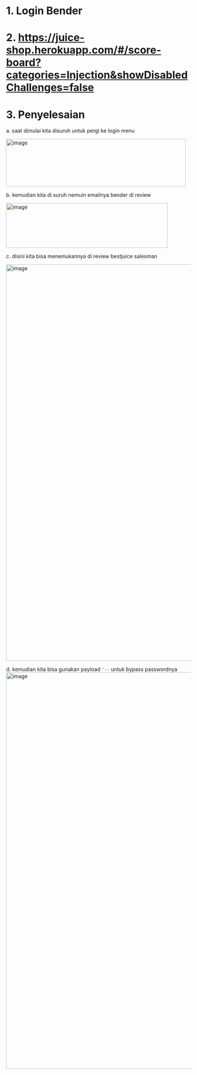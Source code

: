 # 1. Login Bender

# 2. https://juice-shop.herokuapp.com/#/score-board?categories=Injection&showDisabledChallenges=false

# 3. Penyelesaian

a. saat dimulai kita disuruh untuk pergi ke login menu

<img width="490" height="130" alt="image" src="https://github.com/user-attachments/assets/ee645490-c8a1-47f2-ba5c-e70054b8adf0" />

b. kemudian kita di suruh nemuin emailnya bender di review

<img width="440" height="122" alt="image" src="https://github.com/user-attachments/assets/97685f82-ced2-427c-98e7-b8afaa20ab42" />

c. disini kita bisa menemukannya di review bestjuice salesman

<img width="1920" height="1080" alt="image" src="https://github.com/user-attachments/assets/b0d257a1-77cd-4c0b-bf68-1567c19e70a4" />

d. kemudian kita bisa gunakan payload ```'--``` untuk bypass passwordnya
<img width="1920" height="1080" alt="image" src="https://github.com/user-attachments/assets/ba308ac9-3776-4ac5-9635-33aadf31c2aa" />
